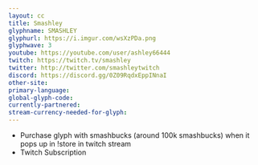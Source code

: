```yaml
---
layout: cc
title: Smashley
glyphname: SMASHLEY
glyphurl: https://i.imgur.com/wsXzPDa.png
glyphwave: 3
youtube: https://youtube.com/user/ashley66444
twitch: https://twitch.tv/smashley
twitter: http://twitter.com/smashleytwitch
discord: https://discord.gg/0Z09RqdxEppINnaI
other-site: 
primary-language: 
global-glyph-code: 
currently-partnered: 
stream-currency-needed-for-glyph: 
---
```

* Purchase glyph with smashbucks (around 100k smashbucks) when it pops up in !store in twitch stream
* Twitch Subscription
